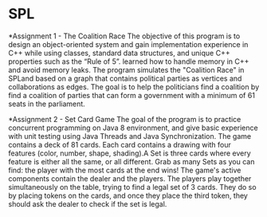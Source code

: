 # SPL
*Assignment 1 - The Coalition Race
The objective of this program is to design an object-oriented system and gain implementation experience in C++ while using classes, standard data structures, and unique C++ properties such as the “Rule of 5”. learned how to handle memory in C++ and avoid memory leaks.
The program simulates the "Coalition Race" in SPLand based on a graph that contains political parties as vertices and collaborations as edges. The goal is to help the politicians find a coalition by find a coalition of parties that can form a government with a minimum of 61 seats in the parliament. 


*Assignment 2 - Set Card Game
The goal of the program is to practice concurrent programming on Java 8 environment, and give basic experience with unit testing using Java Threads and Java Synchronization. The game contains a deck of 81 cards. Each card contains a drawing with four features (color, number, shape, shading).A Set is three cards where every feature is either all the same, or all different. Grab as many Sets as you can find: the player with the most cards at the end wins!
The game's active components contain the dealer and the players. The players play together simultaneously on the table, trying to find a legal set of 3 cards. They do so by placing tokens on the cards, and once they place the third token, they should ask the dealer to check if the set is legal.
